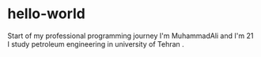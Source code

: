 # hello-world
Start of my professional programming journey 
I'm MuhammadAli and I'm 21 I study petroleum engineering in university of Tehran .
